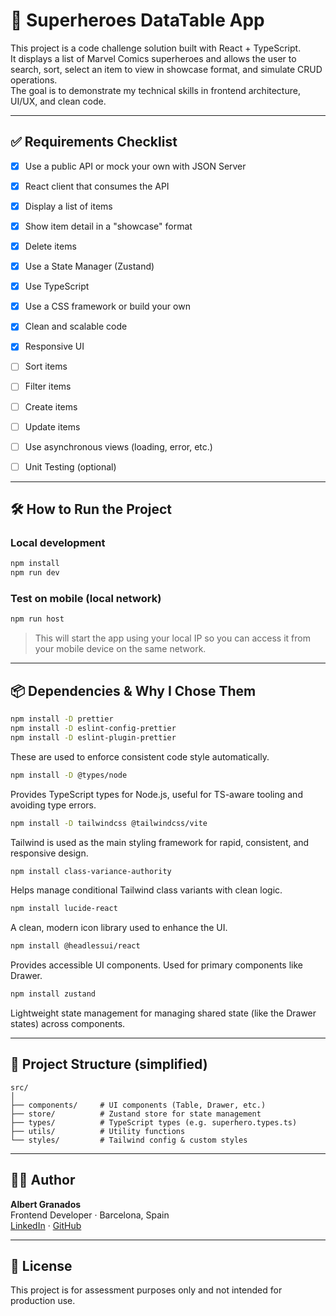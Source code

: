 # 🦸 Superheroes DataTable App

This project is a code challenge solution built with React + TypeScript.  
It displays a list of Marvel Comics superheroes and allows the user to search, sort, select an item to view in showcase format, and simulate CRUD operations.  
The goal is to demonstrate my technical skills in frontend architecture, UI/UX, and clean code.

---

## ✅ Requirements Checklist

- [x] Use a public API or mock your own with JSON Server  
- [x] React client that consumes the API  
- [x] Display a list of items  
- [x] Show item detail in a "showcase" format 
- [x] Delete items 
- [x] Use a State Manager (Zustand)  
- [x] Use TypeScript  
- [x] Use a CSS framework or build your own  
- [x] Clean and scalable code  
- [x] Responsive UI  
- [ ] Sort items
- [ ] Filter items
- [ ] Create items
- [ ] Update items  
- [ ] Use asynchronous views (loading, error, etc.)  

- [ ] Unit Testing (optional)  

---

## 🛠️ How to Run the Project

### Local development

```bash
npm install
npm run dev
```

### Test on mobile (local network)

```bash
npm run host
```

> This will start the app using your local IP so you can access it from your mobile device on the same network.

---

## 📦 Dependencies & Why I Chose Them

```bash
npm install -D prettier
npm install -D eslint-config-prettier
npm install -D eslint-plugin-prettier
```

These are used to enforce consistent code style automatically.

```bash
npm install -D @types/node
```

Provides TypeScript types for Node.js, useful for TS-aware tooling and avoiding type errors.

```bash
npm install -D tailwindcss @tailwindcss/vite
```

Tailwind is used as the main styling framework for rapid, consistent, and responsive design.

```bash
npm install class-variance-authority
```

Helps manage conditional Tailwind class variants with clean logic.

```bash
npm install lucide-react
```

A clean, modern icon library used to enhance the UI.

```bash
npm install @headlessui/react
```

Provides accessible UI components. Used for primary components like Drawer.

```bash
npm install zustand
```

Lightweight state management for managing shared state (like the Drawer states) across components.

---

## 📂 Project Structure (simplified)

```
src/
│
├── components/     # UI components (Table, Drawer, etc.)
├── store/          # Zustand store for state management
├── types/          # TypeScript types (e.g. superhero.types.ts)
├── utils/          # Utility functions
└── styles/         # Tailwind config & custom styles
```

---

## 👨‍💻 Author

**Albert Granados**  
Frontend Developer · Barcelona, Spain  
[LinkedIn](https://www.linkedin.com/in/albertgranados) · [GitHub](https://github.com/albertgranados)

---

## 📄 License

This project is for assessment purposes only and not intended for production use.
